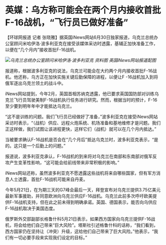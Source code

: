 

# 英媒：乌方称可能会在两个月内接收首批F-16战机，“飞行员已做好准备”

【环球网报道 记者
张晓雅】据英国iNews网站6月30日独家报道，乌克兰总统办公室顾问米哈伊洛·波多利亚克在接受该媒体采访时透露，基辅正加快准备工作，以便在“几个月内”接收首批F-16战机。

![](https://inews.gtimg.com/om_bt/OMMOhn2Pg2a9vW-hop4VSf6CziUk1wh9nl-ZTAi6jqtm4AA/1000)_乌克兰总统办公室顾问米哈伊洛·波多利亚克 资料图 英国iNews网站报道配图_

报道称，根据波多利亚克的说法，乌克兰可能会在大约两个月内接收首批F-16战机。他还称，乌方正在加快实施关键后勤保障的进程，以便让F
-16战机加入到将俄军逐出乌克兰领土的战斗中。

iNews网站提到，今年2月，英国首相苏纳克透露，他已要求英国国防部对训练乌克兰飞行员驾驶美制F-16战机执行任务进行研究。然而，根据当时的预计，F-16至少要到明年年中才能抵达乌克兰。

“这不是训练的问题。我们飞行员已经做好了准备，”波多利亚克在接受iNews网站采访时表示，“（战机）供应、远程火炮系统、机场准备和基地维修才是问题。我们正这样做，我们试图让该进程更快，这样它们（战机）就可以在几个月内抵达。”

当被要求确认F-16战机是否会在“几个月后”抵达乌克兰时，波多利亚克表示，“是的。这只是一个后勤上的问题。”

报道说，波多利亚克承认，F-16战机的到来将对乌克兰在南部和东南部对俄军反攻产生变革性影响，“这可能会给前线带来非常积极的影响。”

iNews网站还称，虽然波多利亚克不愿透露这些战机将来自哪些国家，但有军方消息人士透露，首批F-16战机可能来自丹麦。

今年5月21日，在为期三天的G7峰会最后一天，拜登宣布对乌克兰提供3.75亿美元最新军事援助，并同意欧洲向乌克兰供应F-16战机。乌克兰此前多次呼吁欧美提供F-16战机支持，但在此之前未得到明确承诺。英国、德国表示，能否向乌供应F-16战机取决于美国态度。

俄罗斯外交部副部长格鲁什科5月21日表示，如果西方国家向乌克兰提供F-16战机，将会给他们自己带来“巨大风险”。塔斯社引述格鲁什科的话称，“我们看到，西方国家仍在坚持让（冲突）升级，这给他们自己带来了巨大风险。”他表示，“我们有一切必要手段来实现我们设定的目标。”

